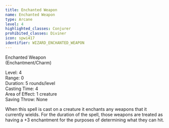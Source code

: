```yaml
---
title: Enchanted Weapon
name: Enchanted Weapon
type: Arcane
level: 4
highlighted_classes: Conjurer
prohibited_classes: Diviner
icon: spwi417
identifier: WIZARD_ENCHANTED_WEAPON
---
```

Enchanted Weapon  
(Enchantment/Charm)  
  
Level: 4  
Range: 0  
Duration:  5 rounds/level  
Casting Time: 4  
Area of Effect: 1 creature  
Saving Throw: None  
  
When this spell is cast on a creature it enchants any weapons that it currently wields. For the duration of the spell, those weapons are treated as having a +3 enchantment for the purposes of determining what they can hit.  
